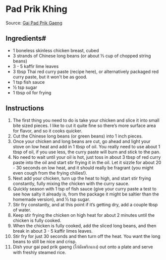 # Pad Prik Khing #

Source: [Gai Pad Prik Gaeng](https://www.eatingthaifood.com/thai-gai-pad-prik-gaeng-recipe-%E0%B8%A7%E0%B8%B4%E0%B8%98%E0%B8%B5%E0%B8%97%E0%B8%B3-%E0%B9%84%E0%B8%81%E0%B9%88%E0%B8%9C%E0%B8%B1%E0%B8%94%E0%B8%9E%E0%B8%A3%E0%B8%B4%E0%B8%81%E0%B9%81%E0%B8%81/)

## Ingredients#
* 1 boneless skinless chicken breast, cubed
* 3 strands of Chinese long beans (or about ⅓ cup of chopped string beans)
* 3 - 5 kaffir lime leaves
* 3 tbsp Thai red curry paste (recipe here), or alternatively packaged red curry paste, but it won't be as good.
* 1 tsp fish sauce
* ½ tsp sugar
* 1 tbsp oil for frying

## Instructions ##
1. The first thing you need to do is take your chicken and slice it into small bite sized pieces. I like to cut it quite fine so there’s more surface area for flavor, and so it cooks quicker.
1. Cut the Chinese long beans (or green beans) into 1 inch pieces.
1. Once your chicken and long beans are cut, go ahead and light your stove on low heat and add in 1 tbsp of oil. You really need to use about 1 tbsp of oil, if you use less, the curry paste will burn and stick to the pan.
1. No need to wait until your oil is hot, just toss in about 3 tbsp of red curry paste into the oil and start stir frying it in the oil. Let it sizzle for about 20 - 30 seconds on low heat, and it should really be fragrant (you might even cough from the frying chilies!).
1. Next add your chicken, turn up the heat to high, and start stir frying constantly, fully mixing the chicken with the curry sauce.
1. Quickly season with 1 tsp of fish sauce (give your curry paste a test to see how salty it already is, from the package it might be saltier than the homemade version), and ½ tsp sugar.
1. Stir fry constantly, and at this point if it’s getting dry, add a couple tbsp of water.
1. Keep stir frying the chicken on high heat for about 2 minutes until the chicken is fully cooked.
1. When the chicken is fully cooked, add the sliced long beans, and then break in about 3 - 5 kaffir limes leaves.
1. Stir fry for just 30 seconds and then turn off the heat. You want the long beans to still be nice and crisp.
1. Dish your gai pad prik gaeng (ไก่ผัดพริกแกง) out onto a plate and serve with freshly steamed rice.
